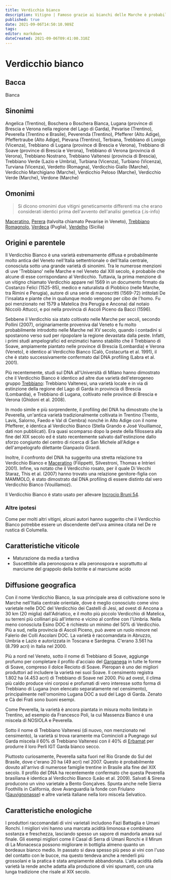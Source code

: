 ```yaml
---
title: Verdicchio bianco
description: Vitigno | Famoso grazie ai bianchi delle Marche è probabilmente originario del Veneto, dove si trova anche come Trebbiano di Soave. Produce bianchi idonei all'invecchiamento
published: true
date: 2021-09-06T14:50:10.989Z
tags: 
editor: markdown
dateCreated: 2021-09-06T09:41:00.310Z
---
```


# Verdicchio bianco

## Bacca
Bianca

## Sinonimi
Angelica (Trentino), Boschera o Boschera Bianca, Lugana (province di Brescia e Verona nella regione del Lago di Garda), Pevarise (Trentino), Peverella (Trentino e Brasile), Peverenda (Trentino), Pfefferer (Alto Adige), Pfeffertraube (Alto Adige), Pievana (Trentino), Terbiana, Trebbiano di Lonigo (Vicenza), Trebbiano di Lugana (province di Brescia e Verona), Trebbiano di Soave (province di Brescia e Verona), Trebbiano di Verona (provincia di Verona), Trebbiano Nostrano, Trebbiano Valtenesi (provincia di Brescia), Trebbiano Verde (Lazio e Umbria), Turbiana (Vicenza), Turbiano (Vicenza), Turviana (Vicenza), Verdetto (Romagna), Verdicchio Giallo (Marche), Verdicchio Marchigiano (Marche), Verdicchio Peloso (Marche), Verdicchio Verde (Marche), Verdone (Marche)

## Omonimi
> Si dicono omonimi due vitigni geneticamente differenti ma che erano considerati identici prima dell'avvento dell'analisi genetica
{.is-info}

[Maceratino](/vitigni/bacca-bianca/maceratino), [Perera](/vitigni/bacca-bianca/perera) (talvolta chiamato Pevarise in Veneto), [Trebbiano Romagnolo](/vitigni/Italia/trebbiano-romagnolo), [Verdeca](/vitigni/bacca-bianca/verdeca) (Puglia), [Verdelho](/vitigni/bacca-bianca/verdelho) (Sicilia)


## Origini e parentele
Il Verdicchio Bianco è una varietà estremamente diffusa e probabilmente molto antica del Veneto nell'Italia settentrionale o dell'Italia centrale, conosciuta sotto una grande varietà di sinonimi. Tra le numerose menzioni di uve 'Trebbiano' nelle Marche e nel Veneto dal XIII secolo, è probabile che alcune di esse corrispondano al Verdicchio. Tuttavia, la prima menzione di un vitigno chiamato Verdicchio appare nel 1569 in un documento firmato da Costanzo Felici (1525-85), medico e naturalista di Piobbico (nelle Marche, tra Rimini e Perugia), autore di una serie di manoscritti (1569-72) intitolati De l'insalata e piante che in qualunque modo vengono per cibo de l'homo. Fu poi menzionato nel 1579 a Matelica (tra Perugia e Ancona) dal notaio Niccolò Attucci, e poi nella provincia di Ascoli Piceno da Bacci (1596).

Sebbene il Verdicchio sia stato coltivato nelle Marche per secoli, secondo Pollini (2007), originariamente proveniva dal Veneto e fu molto probabilmente introdotto nelle Marche nel XV secolo, quando i contadini si spostarono verso sud per ripopolare la regione devastata dalla peste. Infatti, i primi studi ampelografici ed enzimatici hanno stabilito che il Trebbiano di Soave, ampiamente piantato nelle province di Brescia (Lombardia) e Verona (Veneto), è identico al Verdicchio Bianco (Calò, Costacurta et al. 1991), il che è stato successivamente confermato dal DNA profiling (Labra et al. 2001).

Più recentemente, studi sul DNA all'Università di Milano hanno dimostrato che il Verdicchio Bianco è identico ad altre due varietà dell'eterogeneo gruppo [Trebbiano](/vitigni/Italia/trebbiano): Trebbiano Valtenesi, una varietà locale e in via di estinzione della regione del Lago di Garda in provincia di Brescia (Lombardia), e Trebbiano di Lugana, coltivato nelle province di Brescia e Verona (Ghidoni et al. 2008).

In modo simile e più sorprendente, il profiling del DNA ha dimostrato che la Peverella, un'antica varietà tradizionalmente coltivata in Trentino (Trento, Lavis, Salorno, Faedo e Val di Cembra) nonché in Alto Adige con il nome Pfefferer, è identica al Verdicchio Bianco (Stella Grando e José Vouillamoz, dati non pubblicati). Era quasi scomparso dopo la peste della fillossera alla fine del XIX secolo ed è stato recentemente salvato dall'estinzione dallo sforzo congiunto del centro di ricerca di San Michele all'Adige e dell'ampelografo dilettante Gianpaolo Girardi.

Inoltre, il confronto del DNA ha suggerito una stretta relazione tra Verdicchio Bianco e [Maceratino](/vitigni/bacca-bianca/maceratino) (Filippetti, Silvestroni, Thomas e Intrieri 2001). Infine, va notato che il Verdicchio rosato, per il quale Di Vecchi Staraz, This et al. (2007) hanno trovato una relazione genitore-figlia con MAMMOLO, è stato dimostrato dal DNA profiling di essere distinto dal vero Verdicchio Bianco (Vouillamoz).

Il Verdicchio Bianco è stato usato per allevare [Incrocio Bruni 54](/vitigni/bacca-bianca/incrocio-bruni-54).

### Altre ipotesi

Come per molti altri vitigni, alcuni autori hanno suggerito che il Verdicchio Bianco potrebbe essere un discendente dell'uva aminea citata nel De re rustica di Columella.

## Caratteristiche viticole

- Maturazione da media a tardiva
- Suscettibile alla peronospora e alla peronospora e soprattutto al marciume del grappolo della botrite e al marciume acido

## Diffusione geografica

Con il nome Verdicchio Bianco, la sua principale area di coltivazione sono le Marche nell'Italia centrale orientale, dove è meglio conosciuto come vino varietale nelle DOC del Verdicchio dei Castelli di Jesi, ad ovest di Ancona a 30 km (20 miglia) dall'Adriatico, e il molto più piccolo Verdicchio di Matelica, su terreni più collinari più all'interno e vicino al confine con l'Umbria. Nella meno conosciuta Esino DOC è richiesto un minimo del 50% di Verdicchio. Più a sud, nella provincia di Ascoli Piceno, può avere un ruolo minore nel Falerio dei Colli Ascolani DOC. La varietà è raccomandata in Abruzzo, Umbria e Lazio e autorizzata in Toscana e Sardegna. C'erano 3.561 ha (8.799 acri) in Italia nel 2000. 

Più a nord nel Veneto, sotto il nome di Trebbiano di Soave, aggiunge profumo per completare il profilo d'acciaio del [Garganega](/vitigni/Italia/garganega) in tutte le forme di Soave, compreso il dolce Recioto di Soave. Pieropan è uno dei migliori produttori ad includere la varietà nei suoi Soave. Il censimento registra 1.802 ha (4.453 acri) di Trebbiano di Soave nel 2000. Più ad ovest, il clima più caldo produce vini corposi e profumati di vero interesse sotto forma di Trebbiano di Lugana (non elencato separatamente nel censimento), principalmente nell'omonimo Lugana DOC a sud del Lago di Garda. Zenato e Cà dei Frati sono buoni esempi.

Come Peverella, la varietà è ancora piantata in misura molto limitata in Trentino, ad esempio da Francesco Poli, la cui Massenza Bianco è una miscela di NOSIOLA e Peverella.

Sotto il nome di Trebbiano Valtenesi (di nuovo, non menzionato nel censimento), la varietà si trova raramente ma Comincioli a Puegnago sul Garda miscela il 60% di Trebbiano Valtenesi con il 40% di [Erbamat](/vitigni/bacca-bianca/erbamat) per produrre il loro Perlì IGT Garda bianco secco.

Piuttosto curiosamente, Peverella salta fuori nel Rio Grande do Sul del Brasile, dove c'erano 20 ha (49 acri) nel 2007. Questo è probabilmente dovuto all'arrivo di numerose famiglie trentine in Brasile alla fine del XIX secolo. Il profilo del DNA ha recentemente confermato che questa Peverella brasiliana è identica al Verdicchio Bianco (Leão et al. 2009). Salvati & Sirena producono un vino varietale a Bento Gonçalves. Spunta anche nelle Sierra Foothills in California, dove Avanguardia la fonde con Friulano ([Sauvignonasse](/vitigni/Francia/bacca-bianca/sauvignonasse)) e altre varietà italiane nella loro miscela Selvatico.

## Caratteristiche enologiche

I produttori raccomandati di vini varietali includono Fazi Battaglia e Umani Ronchi. I migliori vini hanno una marcata acidità limonosa e combinano sostanza e freschezza, lasciando spesso un sapore di mandorla amara sul finale. Gli esempi migliori come il Casal di Serra di Umani Ronchi e il Mirum di La Monacesca possono migliorare in bottiglia almeno quanto un bordeaux bianco medio. In passato si dava spesso più peso ai vini con l'uso del contatto con le bucce, ma questo tendeva anche a renderli più grossolani e la pratica è stata ampiamente abbandonata. L'alta acidità della varietà la rende anche adatta alla produzione di vini spumanti, con una lunga tradizione che risale al XIX secolo.


